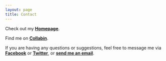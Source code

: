 ```yaml
---
layout: page
title: Contact
---
```

Check out my [**Homepage**](https://andreashih.github.io/).

Find me on [**Collabin**](https://collabin.netlify.app/andrea/).

If you are having any questions or suggestions, feel free to message me via [**Facebook**](https://www.facebook.com/andreashih1997) or [**Twitter**](https://twitter.com/intent/tweet?text=%40andreashih1997), or [**send me an email**](mailto:r08142004@ntu.edu.tw).
